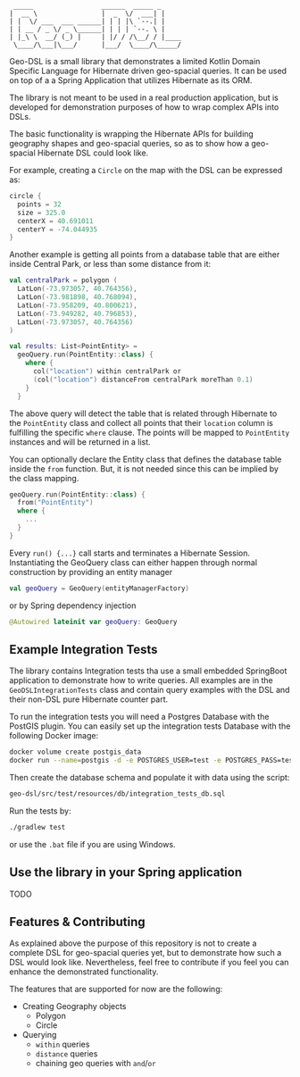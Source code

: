 ```
 _____                 ______  _____ _     
|  __ \                |  _  \/  ___| |    
| |  \/ ___  ___ ______| | | |\ `--.| |    
| | __ / _ \/ _ \______| | | | `--. \ |    
| |_\ \  __/ (_) |     | |/ / /\__/ / |____
 \____/\___|\___/      |___/  \____/\_____/                             
```


Geo-DSL is a small library that demonstrates a limited Kotlin Domain Specific Language
for Hibernate driven geo-spacial queries. It can be used on top of a a Spring Application 
that utilizes Hibernate as its ORM. 

The library is not meant to be used in a real production application, but is 
developed for demonstration purposes of how to wrap complex APIs into DSLs.

The basic functionality is wrapping the Hibernate APIs for building geography shapes 
and geo-spacial queries, so as to show how a geo-spacial Hibernate DSL could look like. 

For example, creating a `Circle` on the map with the DSL can be expressed as: 

```kotlin
circle {
  points = 32
  size = 325.0
  centerX = 40.691011
  centerY = -74.044935
}
```

Another example is getting all points from a database table that are either inside
Central Park, or less than some distance from it: 

```kotlin
val centralPark = polygon (
  LatLon(-73.973057, 40.764356),
  LatLon(-73.981898, 40.768094),
  LatLon(-73.958209, 40.800621),
  LatLon(-73.949282, 40.796853),
  LatLon(-73.973057, 40.764356)
)

val results: List<PointEntity> = 
  geoQuery.run(PointEntity::class) {
    where {
      col("location") within centralPark or
      (col("location") distanceFrom centralPark moreThan 0.1)
    }
  }
```

The above query will detect the table that is related through Hibernate to the 
`PointEntity` class and collect all points that their `location` column is fulfilling the 
specific `where` clause. The points will be mapped to `PointEntity` instances and will 
be returned in a list. 

You can optionally declare the Entity class that defines the database table inside the 
`from` function. But, it is not needed since this can be implied by the class mapping.  

```kotlin 
geoQuery.run(PointEntity::class) {
  from("PointEntity")
  where {
    ...
  }
}
```

Every `run() {...}` call starts and terminates a Hibernate Session. Instantiating the 
GeoQuery class can either happen through normal construction by providing an entity manager

```kotlin
val geoQuery = GeoQuery(entityManagerFactory)
```

or by Spring dependency injection 

```kotlin
@Autowired lateinit var geoQuery: GeoQuery
```

## Example Integration Tests

The library contains Integration tests tha use a small embedded SpringBoot application 
to demonstrate how to write queries. All examples are in the `GeoDSLIntegrationTests` class
and contain query examples with the DSL and their non-DSL pure Hibernate counter part. 

To run the integration tests you will need a Postgres Database with the PostGIS plugin. 
You can easily set up the integration tests Database with the following Docker image: 

```bash
docker volume create postgis_data
docker run --name=postgis -d -e POSTGRES_USER=test -e POSTGRES_PASS=test -e POSTGRES_DBNAME=postgis -e ALLOW_IP_RANGE=0.0.0.0/0 -p 5432:5432 -v postgis_data:/var/lib/postgresql kartoza/postgis:9.6-2.4
``` 

Then create the database schema and populate it with data using the script:
```bash
geo-dsl/src/test/resources/db/integration_tests_db.sql
```

Run the tests by: 
```bash
./gradlew test
```
or use the `.bat` file if you are using Windows.

## Use the library in your Spring application 

TODO 

## Features & Contributing 

As explained above the purpose of this repository is not to create a complete DSL 
for geo-spacial queries yet, but to demonstrate how such a DSL would look like. Nevertheless, 
feel free to contribute if you feel you can enhance the demonstrated functionality.  
 
The features that are supported for now are the following: 

* Creating Geography objects 
  * Polygon 
  * Circle 
* Querying 
  * `within` queries
  * `distance` queries
  * chaining geo queries with `and`/`or`
  

  

